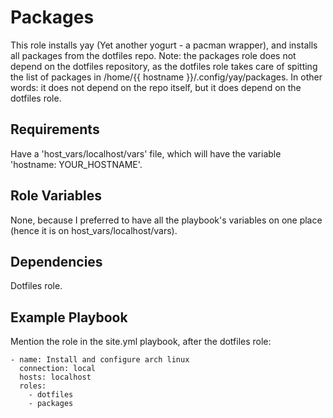 Packages
========

This role installs yay (Yet another yogurt - a pacman wrapper), and installs all packages from the dotfiles repo.
Note: the packages role does not depend on the dotfiles repository, as the dotfiles role takes care of spitting the list of packages in /home/{{ hostname }}/.config/yay/packages.
In other words: it does not depend on the repo itself, but it does depend on the dotfiles role. 

Requirements
------------

Have a 'host_vars/localhost/vars' file, which will have the variable 
'hostname: YOUR_HOSTNAME'.

Role Variables
--------------

None, because I preferred to have all the playbook's variables on one place (hence it is on host_vars/localhost/vars).

Dependencies
------------

Dotfiles role.

Example Playbook
----------------

Mention the role in the site.yml playbook, after the dotfiles role:

    - name: Install and configure arch linux
      connection: local
      hosts: localhost
      roles:
        - dotfiles
        - packages
